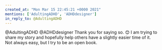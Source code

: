 ```yaml
---
created_at: "Mon Mar 15 22:45:21 +0000 2021"
mentions: ['AdultingADHD', 'ADHDdesigner']
in_reply_to: @AdultingADHD
---
```


@AdultingADHD @ADHDdesigner Thank you for saying so. 😊 I am trying to share my story and hopefully help others have a slightly easier time of it. Not always easy, but I try to be an open book.